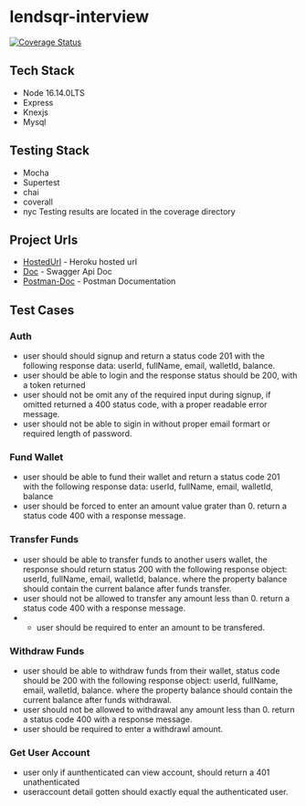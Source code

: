 # lendsqr-interview

[![Coverage Status](https://coveralls.io/repos/github/victormazeli/lendsqr-interview/badge.svg)](https://coveralls.io/github/victormazeli/lendsqr-interview)

## Tech Stack
- Node 16.14.0LTS
- Express
- Knexjs
- Mysql

## Testing Stack
- Mocha
- Supertest
- chai
- coverall
- nyc
Testing results are located in the coverage directory

## Project Urls
- [HostedUrl](https://lendsqr-int-task.herokuapp.com) - Heroku hosted url
- [Doc](https://lendsqr-int-task.herokuapp.com/doc/) - Swagger Api Doc
- [Postman-Doc](https://documenter.getpostman.com/view/12847208/UVsLQ5qy) - Postman Documentation


## Test Cases
### Auth
- user should should signup and return a status code 201 with the following response data: userId, fullName, email, walletId, balance.
- user should be able to login and the response status should be 200, with a token returned
- user should not be omit any of the required input during signup, if omitted returned a 400 status code, with a proper readable error message.
- user should not be able to sigin in without proper email formart or required length of password.

### Fund Wallet
- user should be able to fund their wallet and return a status code 201 with the following response data: userId, fullName, email, walletId, balance
- user should be forced to enter an amount value grater than 0. return a status code 400 with a response message.

### Transfer Funds
- user should be able to transfer funds to another users wallet, the response should return status 200 with the following response object: userId, fullName, email, walletId, balance. where the property balance should contain the current balance after funds transfer.
- user should not be allowed to transfer any amount less than 0. return a status code 400 with a response message.
- - user should be required to enter an amount to be transfered.

### Withdraw Funds 
- user should be able to withdraw funds from their wallet, status code should be 200 with the following response object: userId, fullName, email, walletId, balance. where the property balance should contain the current balance after funds withdrawal.
- user should not be allowed to withdrawal any amount less than 0. return a status code 400 with a response message.
- user should be required to enter a withdrawl amount.

### Get User Account
- user only if aunthenticated can view account, should return a 401 unathenticated
- useraccount detail gotten should exactly equal the authenticated user.

